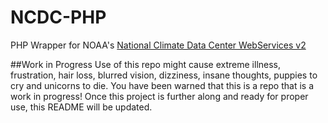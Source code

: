 NCDC-PHP
========

PHP Wrapper for NOAA's [National Climate Data Center WebServices v2](https://www.ncdc.noaa.gov/cdo-web/webservices/v2)

##Work in Progress
Use of this repo might cause extreme illness, frustration, hair loss, blurred vision, dizziness, insane thoughts, puppies to cry and unicorns to die. You have been warned that this is a repo that is a work in progress! Once this project is further along and ready for proper use, this README will be updated.